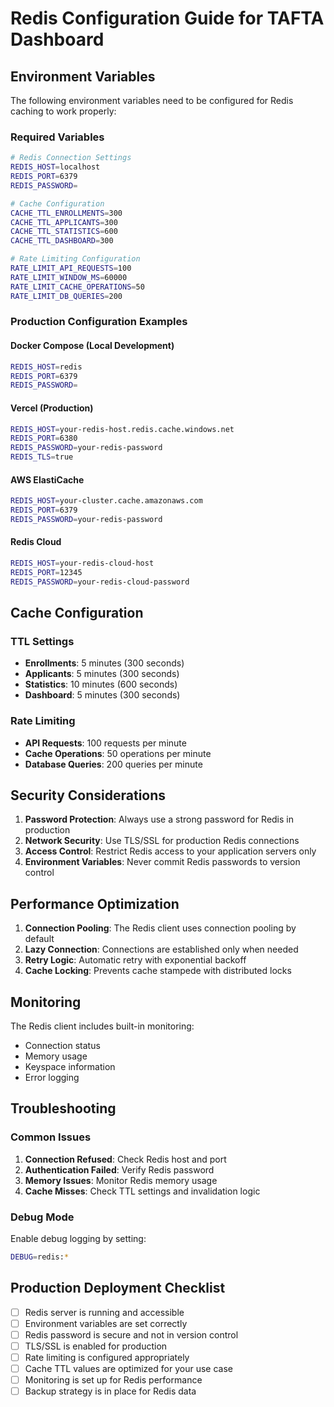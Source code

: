 # Redis Configuration Guide for TAFTA Dashboard

## Environment Variables

The following environment variables need to be configured for Redis caching to work properly:

### Required Variables

```bash
# Redis Connection Settings
REDIS_HOST=localhost
REDIS_PORT=6379
REDIS_PASSWORD=

# Cache Configuration
CACHE_TTL_ENROLLMENTS=300
CACHE_TTL_APPLICANTS=300
CACHE_TTL_STATISTICS=600
CACHE_TTL_DASHBOARD=300

# Rate Limiting Configuration
RATE_LIMIT_API_REQUESTS=100
RATE_LIMIT_WINDOW_MS=60000
RATE_LIMIT_CACHE_OPERATIONS=50
RATE_LIMIT_DB_QUERIES=200
```

### Production Configuration Examples

#### Docker Compose (Local Development)
```bash
REDIS_HOST=redis
REDIS_PORT=6379
REDIS_PASSWORD=
```

#### Vercel (Production)
```bash
REDIS_HOST=your-redis-host.redis.cache.windows.net
REDIS_PORT=6380
REDIS_PASSWORD=your-redis-password
REDIS_TLS=true
```

#### AWS ElastiCache
```bash
REDIS_HOST=your-cluster.cache.amazonaws.com
REDIS_PORT=6379
REDIS_PASSWORD=your-redis-password
```

#### Redis Cloud
```bash
REDIS_HOST=your-redis-cloud-host
REDIS_PORT=12345
REDIS_PASSWORD=your-redis-cloud-password
```

## Cache Configuration

### TTL Settings
- **Enrollments**: 5 minutes (300 seconds)
- **Applicants**: 5 minutes (300 seconds)
- **Statistics**: 10 minutes (600 seconds)
- **Dashboard**: 5 minutes (300 seconds)

### Rate Limiting
- **API Requests**: 100 requests per minute
- **Cache Operations**: 50 operations per minute
- **Database Queries**: 200 queries per minute

## Security Considerations

1. **Password Protection**: Always use a strong password for Redis in production
2. **Network Security**: Use TLS/SSL for production Redis connections
3. **Access Control**: Restrict Redis access to your application servers only
4. **Environment Variables**: Never commit Redis passwords to version control

## Performance Optimization

1. **Connection Pooling**: The Redis client uses connection pooling by default
2. **Lazy Connection**: Connections are established only when needed
3. **Retry Logic**: Automatic retry with exponential backoff
4. **Cache Locking**: Prevents cache stampede with distributed locks

## Monitoring

The Redis client includes built-in monitoring:
- Connection status
- Memory usage
- Keyspace information
- Error logging

## Troubleshooting

### Common Issues

1. **Connection Refused**: Check Redis host and port
2. **Authentication Failed**: Verify Redis password
3. **Memory Issues**: Monitor Redis memory usage
4. **Cache Misses**: Check TTL settings and invalidation logic

### Debug Mode

Enable debug logging by setting:
```bash
DEBUG=redis:*
```

## Production Deployment Checklist

- [ ] Redis server is running and accessible
- [ ] Environment variables are set correctly
- [ ] Redis password is secure and not in version control
- [ ] TLS/SSL is enabled for production
- [ ] Rate limiting is configured appropriately
- [ ] Cache TTL values are optimized for your use case
- [ ] Monitoring is set up for Redis performance
- [ ] Backup strategy is in place for Redis data
